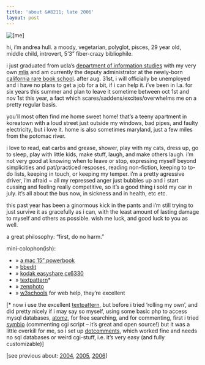 ```yaml
---
title: 'about &#8211; late 2006'    
layout: post
---
```


<div class="pic">
  <img src="../../images/bangs3.jpg" alt="[me]" />
</div>

hi, i&#8217;m andrea hull. a moody, vegetarian, polyglot, pisces, 29 year old, middle child, introvert, 5&#8217;3&#8221; fiber-crazy bibliophile.

i just graduated from ucla&#8217;s [department of information studies][1] with my very own <acronym title="master of library and information studies">mlis</acronym> and am currently the deputy administrator at the newly-born [california rare book school][2]. after aug. 31st, i will officially be unemployed and i have no plans to get a job for a bit, if i can help it. i&#8217;ve been in l.a. for six years this summer and plan to leave it sometime between oct 1st and nov 1st this year, a fact which scares/saddens/excites/overwhelms me on a pretty regular basis.

you&#8217;ll most often find me home sweet home! that&#8217;s a teeny apartment in koreatown with a loud street just outside my windows, bad pipes, and faulty electricity, but i love it. home is also sometimes maryland, just a few miles from the potomac river.

i love to read, eat carbs and grease, shower, play with my cats, dress up, go to sleep, play with little kids, make stuff, laugh, and make others laugh. i&#8217;m not very good at knowing when to leave or stop, expressing myself beyond simplicities and pat/practiced resposes, reading non-fiction, keeping to to-do lists, keeping in touch, or keeping my temper. i&#8217;m a pretty agressive driver, i&#8217;m afraid ~ all my repressed anger just bubbles up and i start cussing and feeling really competitive, so it&#8217;s a good thing i sold my car in july. it&#8217;s all about the bus now, in sickness and in health, etc etc.

this past year has been a ginormous kick in the pants and i&#8217;m still trying to just survive it as gracefully as i can, with the least amount of lasting damage to myself and others as possible. wish me luck, and good luck to you as well.

a great philosophy: &#8220;first, do no harm.&#8221; 

mini-colophon(ish):

  * &#187; [a mac 15&#8221; powerbook][3]
  * &#187; [bbedit][4]
  * &#187; [kodak easyshare cx6330][5]
  * &#187; [textpattern][6]*
  * &#187; [zenphoto][7]
  * &#187; [w3schools][8] for web help, they&#8217;re excellent

[* now i use the excellent [textpattern][9], but before i tried &#8216;rolling my own&#8217;, and did pretty nicely if i may say so myself, using some basic php to access mysql databases, [atomz][10], for free searching, and for commenting, first i tried [symbio][11] (commenting cgi script &#8211; it&#8217;s great and open source!) but it was a little overkill for me, so i set up [dotcomments][12], which worked fine and needs no sql databases or weird cgi-stuff, i.e. it&#8217;s very easy (and fully customizable)]

[see previous about: [2004][13], [2005][14], [2006][15]]

 [1]: http://is.gseis.ucla.edu
 [2]: http://www.calrbs.org
 [3]: http://www.apple.com/powerbook/index15.html
 [4]: http://www.barebones.com/products/bbedit/index.shtml
 [5]: http://www.kodak.com/go/f_p_easysharesw
 [6]: http://textpattern.com
 [7]: http://zenphoto.org
 [8]: http://www.w3schools.com
 [9]: http://www.textpattern
 [10]: http://atomz.com
 [11]: http://symbio.sourceforge.net/
 [12]: http://www.foreword.com/dotcomments.php
 [13]: http://mellowtrouble.net/2004/12/31/about---june-2005
 [14]: http://mellowtrouble.net/2005/12/31/about-december-2005
 [15]: http://mellowtrouble.net/2006/01/07/about
